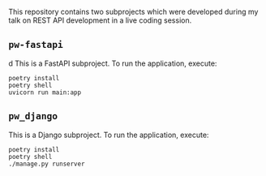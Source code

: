 This repository contains two subprojects which were developed during my talk on REST API development in a live coding session.

## `pw-fastapi`
d
This is a FastAPI subproject.
To run the application, execute:

```angular2html
poetry install
poetry shell
uvicorn run main:app
```

## `pw_django` 

This is a Django subproject.
To run the application, execute:

```angular2html
poetry install
poetry shell
./manage.py runserver
```

